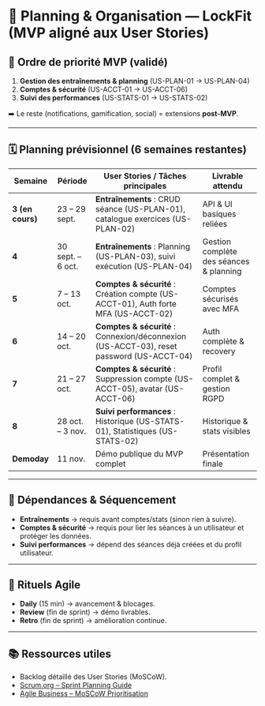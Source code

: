 # 📅 Planning & Organisation — LockFit (MVP aligné aux User Stories)

## 🎯 Ordre de priorité MVP (validé)
1. **Gestion des entraînements & planning** (US-PLAN-01 → US-PLAN-04)
2. **Comptes & sécurité** (US-ACCT-01 → US-ACCT-06)
3. **Suivi des performances** (US-STATS-01 → US-STATS-02)

➡️ Le reste (notifications, gamification, social) = extensions **post-MVP**.

---

## 🗓️ Planning prévisionnel (6 semaines restantes)

| Semaine | Période | User Stories / Tâches principales | Livrable attendu |
|---------|---------|-----------------------------------|-----------------|
| **3 (en cours)** | 23 – 29 sept. | **Entraînements** : CRUD séance (US-PLAN-01), catalogue exercices (US-PLAN-02) | API & UI basiques reliées |
| **4** | 30 sept. – 6 oct. | **Entraînements** : Planning (US-PLAN-03), suivi exécution (US-PLAN-04) | Gestion complète des séances & planning |
| **5** | 7 – 13 oct. | **Comptes & sécurité** : Création compte (US-ACCT-01), Auth forte MFA (US-ACCT-02) | Comptes sécurisés avec MFA |
| **6** | 14 – 20 oct. | **Comptes & sécurité** : Connexion/déconnexion (US-ACCT-03), reset password (US-ACCT-04) | Auth complète & recovery |
| **7** | 21 – 27 oct. | **Comptes & sécurité** : Suppression compte (US-ACCT-05), avatar (US-ACCT-06) | Profil complet & gestion RGPD |
| **8** | 28 oct. – 3 nov. | **Suivi performances** : Historique (US-STATS-01), Statistiques (US-STATS-02) | Historique & stats visibles |
| **Demoday** | 11 nov. | Démo publique du MVP complet | Présentation finale |

---

## 🧩 Dépendances & Séquencement
- **Entraînements** → requis avant comptes/stats (sinon rien à suivre).
- **Comptes & sécurité** → requis pour lier les séances à un utilisateur et protéger les données.
- **Suivi performances** → dépend des séances déjà créées et du profil utilisateur.

---

## 🔄 Rituels Agile
- **Daily** (15 min) → avancement & blocages.
- **Review** (fin de sprint) → démo livrables.
- **Retro** (fin de sprint) → amélioration continue.

---

## 📚 Ressources utiles
- Backlog détaillé des User Stories (MoSCoW).
- [Scrum.org – Sprint Planning Guide](https://www.scrum.org/resources/what-is-sprint-planning)
- [Agile Business – MoSCoW Prioritisation](https://www.agilebusiness.org/dsdm-project-framework/moscow-prioririsation.html)

